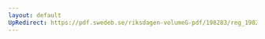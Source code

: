 ```yaml
---
layout: default
UpRedirect: https://pdf.swedeb.se/riksdagen-volumeG-pdf/198283/reg_198283__reg_01/reg_198283__reg_01_0248.pdf
---
```

